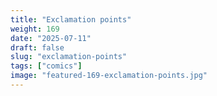 ```yaml
---
title: "Exclamation points"
weight: 169
date: "2025-07-11"
draft: false
slug: "exclamation-points"
tags: ["comics"]
image: "featured-169-exclamation-points.jpg"
---
```

